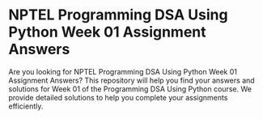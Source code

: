 # NPTEL Programming DSA Using Python Week 01 Assignment Answers

Are you looking for NPTEL Programming DSA Using Python Week 01 Assignment Answers? This repository will help you find your answers and solutions for Week 01 of the Programming DSA Using Python course. We provide detailed solutions to help you complete your assignments efficiently.